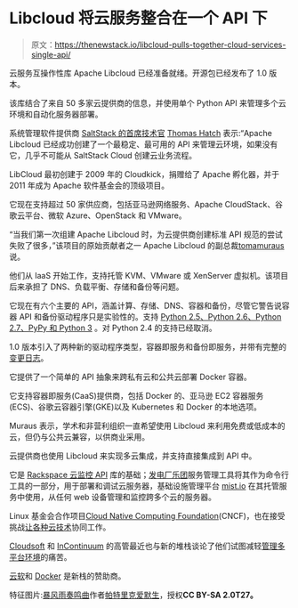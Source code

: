# Libcloud 将云服务整合在一个 API 下

> 原文：<https://thenewstack.io/libcloud-pulls-together-cloud-services-single-api/>

云服务互操作性库 Apache Libcloud 已经准备就绪。开源包已经发布了 1.0 版本。

该库结合了来自 50 多家云提供商的信息，并使用单个 Python API 来管理多个云环境和自动化服务器部署。

系统管理软件提供商 [SaltStack 的首席技术官](https://saltstack.com/about/) [Thomas Hatch](https://twitter.com/thatch45) 表示:“Apache Libcloud 已经成功创建了一个最稳定、最可用的 API 来管理云环境，如果没有它，几乎不可能从 SaltStack Cloud 创建云业务流程。

LibCloud 最初创建于 2009 年的 Cloudkick，捐赠给了 Apache 孵化器，并于 2011 年成为 Apache 软件基金会的顶级项目。

它现在支持超过 50 家供应商，包括亚马逊网络服务、Apache CloudStack、谷歌云平台、微软 Azure、OpenStack 和 VMware。

“当我们第一次组建 Apache Libcloud 时，为云提供商创建标准 API 规范的尝试失败了很多，”该项目的原始贡献者之一 Apache Libcloud 的副总裁[tomamuraus](https://github.com/Kami)说。

他们从 IaaS 开始工作，支持托管 KVM、VMware 或 XenServer 虚拟机。该项目后来承担了 DNS、负载平衡、存储和备份等问题。

它现在有六个主要的 API，涵盖计算、存储、DNS、容器和备份，尽管它警告说容器 API 和备份驱动程序只是实验性的。支持 [Python 2.5、Python 2.6、Python 2.7、PyPy 和 Python 3](https://libcloud.apache.org/about.html#supported-python-versions) 。对 Python 2.4 的支持已经取消。

1.0 版本引入了两种新的驱动程序类型，容器即服务和备份即服务，并带有完整的[变更日志](https://libcloud.readthedocs.io/en/latest/changelog.html)。

它提供了一个简单的 API 抽象来跨私有云和公共云部署 Docker 容器。

它支持容器即服务(CaaS)提供商，包括 Docker 的、亚马逊 EC2 容器服务(ECS)、谷歌云容器引擎(GKE)以及 Kubernetes 和 Docker 的本地选项。

Muraus 表示，学术和非营利组织一直希望使用 Libcloud 来利用免费或低成本的云，但仍与公共云兼容，以供商业采用。

云提供商也使用 Libcloud 来实现多云集成，并支持直接集成到 API 中。

它是 [Rackspace 云监控 API](https://github.com/racker/rackspace-monitoring) 库的基础；[发电厂乐团](https://github.com/jokull/kraftwerk)服务管理工具将其作为命令行工具的一部分，用于部署和调试云服务器，基础设施管理平台 [mist.io](https://github.com/mistio/mist.io) 在其托管服务中使用，从任何 web 设备管理和监控跨多个云的服务器。

Linux 基金会合作项目[Cloud Native Computing Foundation](https://cncf.io/)(CNCF)，也在接受挑战[让各种云技术](https://thenewstack.io/cloud-native-computing-foundation-seeks-clarity-world-container-confusion/)协同工作。

[Cloudsoft](https://cloudsoft.io/) 和 [InContinuum](http://www.incontinuum.com/) 的高管最近也与新的堆栈谈论了他们试图减轻[管理多平台环境](https://thenewstack.io/cloudsoft-incontinuum-set-controller-fully-fungible-cloud/)的痛苦。

[云软](https://cloudsoft.io/)和 [Docker](https://www.mirantis.com/software/docker/kubernetes/) 是新栈的赞助商。

特征图片:[暴风雨奏鸣曲](https://www.flickr.com/photos/kansasphoto/9189952695/in/photolist-f15ULg-d6Mdzh-otFhQh-d6Me59-avtPQq-nLgYf8-4zfoaJ-d6Mex1-eAh3rs-7iQrkR-9yMcHL-9Lz3iv-o12dtU-ag8rub-bvSFVm-dkn7At-qjgdsk-cpG6Wb-5xFtH9-2EJ7MC-9yzGqf-ck3Th1-a477YA-uzC2e2-5PRf57-7Juw58-dNjxNt-dNjxZV-rAAUfR-dNjxFB-on3FaD-cRxDQf-dNjw52-dNjxX8-6EdbJf-aovATQ-6bBPSV-eQywMW-cNRNo1-5F1jYi-9q46AT-ekg8wQ-7GpK16-4XHdXb-a7n55M-4xXFcT-fFafEn-d2aojW-4TEu99-eQn916)作者[帕特里克爱默生](https://www.flickr.com/photos/kansasphoto/)，授权**CC BY-SA 2.0T27。**

<svg xmlns:xlink="http://www.w3.org/1999/xlink" viewBox="0 0 68 31" version="1.1"><title>Group</title> <desc>Created with Sketch.</desc></svg>